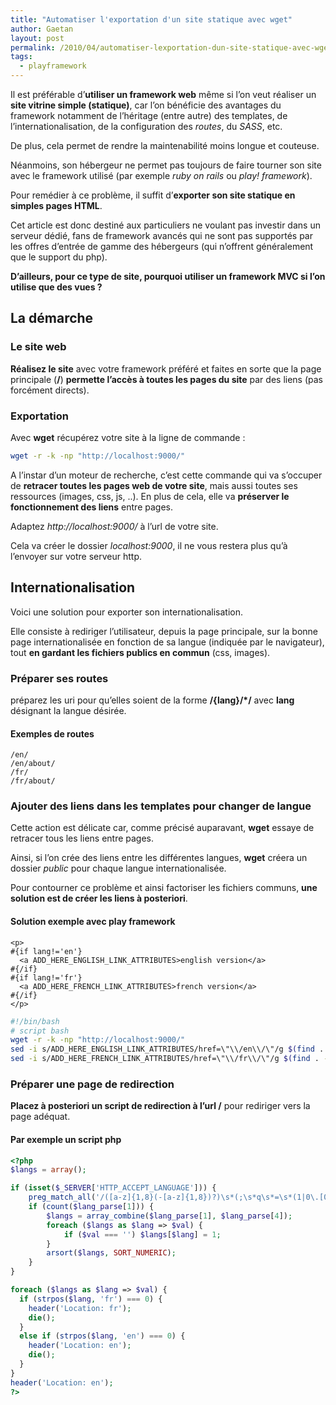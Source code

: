```yaml
---
title: "Automatiser l'exportation d'un site statique avec wget"
author: Gaetan
layout: post
permalink: /2010/04/automatiser-lexportation-dun-site-statique-avec-wget/
tags:
  - playframework
---
```


Il est préférable d’**utiliser un framework web** même si l’on veut réaliser un **site vitrine simple (statique)**, car l’on bénéficie des avantages du framework notamment de l’héritage (entre autre) des templates, de l’internationalisation, de la configuration des _routes_, du _SASS_, etc.

De plus, cela permet de rendre la maintenabilité moins longue et couteuse.

Néanmoins, son hébergeur ne permet pas toujours de faire tourner son site avec le framework utilisé (par exemple _ruby on rails_ ou _play! framework_).

Pour remédier à ce problème, il suffit d’**exporter son site statique en simples pages HTML**.

Cet article est donc destiné aux particuliers ne voulant pas investir dans un serveur dédié, fans de framework avancés qui ne sont pas supportés par les offres d’entrée de gamme des hébergeurs (qui n’offrent généralement que le support du php).

**D’ailleurs, pour ce type de site, pourquoi utiliser un framework MVC si l’on utilise que des vues ?**

## La démarche

### Le site web

**Réalisez le site** avec votre framework préféré et faites en sorte que la page principale (**/**) **permette l’accès à toutes les pages du site** par des liens (pas forcément directs).

### Exportation

Avec **wget** récupérez votre site à la ligne de commande :

```bash
wget -r -k -np "http://localhost:9000/"
```

A l’instar d’un moteur de recherche, c’est cette commande qui va s’occuper de **retracer toutes les pages web de votre site**, mais aussi toutes ses ressources (images, css, js, ..). En plus de cela, elle va **préserver le fonctionnement des liens** entre pages.

Adaptez _http://localhost:9000/_ à l’url de votre site.

Cela va créer le dossier _localhost:9000_, il ne vous restera plus qu’à l’envoyer sur votre serveur http.

## Internationalisation

Voici une solution pour exporter son internationalisation.

Elle consiste à rediriger l’utilisateur, depuis la page principale, sur la bonne page internationalisée en fonction de sa langue (indiquée par le navigateur), tout **en gardant les fichiers publics en commun** (css, images).

### Préparer ses routes

préparez les uri pour qu’elles soient de la forme **/{lang}/\*/** avec **lang** désignant la langue désirée.

#### Exemples de routes

```
/en/
/en/about/
/fr/
/fr/about/
```

### Ajouter des liens dans les templates pour changer de langue

Cette action est délicate car, comme précisé auparavant, **wget** essaye de retracer tous les liens entre pages.

Ainsi, si l’on crée des liens entre les différentes langues, **wget** créera un dossier _public_ pour chaque langue internationalisée.

Pour contourner ce problème et ainsi factoriser les fichiers communs, **une solution est de créer les liens à posteriori**.

#### Solution exemple avec play framework

```
<p>
#{if lang!='en'}
  <a ADD_HERE_ENGLISH_LINK_ATTRIBUTES>english version</a>
#{/if}
#{if lang!='fr'}
  <a ADD_HERE_FRENCH_LINK_ATTRIBUTES>french version</a>
#{/if}
</p>
```

```bash
#!/bin/bash
# script bash
wget -r -k -np "http://localhost:9000/"
sed -i s/ADD_HERE_ENGLISH_LINK_ATTRIBUTES/href=\"\\/en\\/\"/g $(find . -name "*.html")
sed -i s/ADD_HERE_FRENCH_LINK_ATTRIBUTES/href=\"\\/fr\\/\"/g $(find . -name "*.html")
```

### Préparer une page de redirection

**Placez à posteriori un script de redirection à l’url /** pour rediriger vers la page adéquat.

#### Par exemple un script php

```php
<?php
$langs = array();

if (isset($_SERVER['HTTP_ACCEPT_LANGUAGE'])) {
    preg_match_all('/([a-z]{1,8}(-[a-z]{1,8})?)\s*(;\s*q\s*=\s*(1|0\.[0-9]+))?/i', $_SERVER['HTTP_ACCEPT_LANGUAGE'], $lang_parse);
    if (count($lang_parse[1])) {
        $langs = array_combine($lang_parse[1], $lang_parse[4]);
        foreach ($langs as $lang => $val) {
            if ($val === '') $langs[$lang] = 1;
        }
        arsort($langs, SORT_NUMERIC);
    }
}

foreach ($langs as $lang => $val) {
  if (strpos($lang, 'fr') === 0) {
    header('Location: fr');
    die();
  }
  else if (strpos($lang, 'en') === 0) {
    header('Location: en');
    die();
  }
}
header('Location: en');
?>
```
